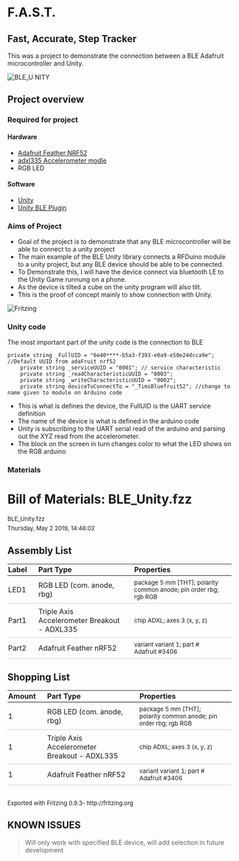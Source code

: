 #  F.A.S.T.
## Fast, Accurate, Step Tracker
This was a project to demonstrate the connection between a BLE Adafruit microcontroller and Unity.

![BLE_U
NITY](images/300pwr.gif)

## Project overview
### Required for project 
#### Hardware
- [Adafruit Feather NRF52](https://learn.adafruit.com/bluefruit-nrf52-feather-learning-guide?view=all)
-  [adxl335 Accelerometer modle](https://www.sparkfun.com/datasheets/Components/SMD/adxl335.pdf)
- RGB LED
#### Software
- [Unity](https://store.unity.com/download) 
- [Unity BLE Plugin](https://assetstore.unity.com/packages/tools/network/bluetooth-le-for-ios-tvos-and-android-26661)

### Aims of Project
- Goal of the project is to demonstrate that any BLE microcontroller will be able to connect to a unity project
- The main example of the BLE Unity library connects a RFDuino module to a unity project, but any BLE device should be able to be connected.
- To Demonstrate this, I will have the device connect via bluetooth LE to the Unity Game runnung on a phone.
- As the device is tilted a cube on the unity program will also tilt.  
- This is the proof of concept mainly to show connection with Unity.

![Fritzing](images/BLE_unity_bb.png "Fritzing")

### Unity code
The most important part of the unity code is the connection to BLE
```
private string _FullUID = "6e40****-b5a3-f393-e0a9-e50e24dcca9e"; //Default UUID from adaFruit nrf52
    private string _serviceUUID = "0001"; // service characteristic
    private string _readCharacteristicUUID = "0003"; 
    private string _writeCharacteristicUUID = "0002";
    private string deviceToConnectTo = "_TimsBluefruit52"; //change to name given to module on Arduino code

```
- This is what is defines the device, the FullUID is the UART service definition
- The name of the device is what is defined in the arduino code
- Unity is subscribing to the UART serial read of the arduino and parsing out the XYZ read from the accelerometer.
- The block on the screen in turn changes color to what the LED shows on the RGB arduino

### Materials
<!DOCTYPE html PUBLIC "-//W3C//DTD XHTML 1.0 Transitional//EN" "http://www.w3.org/TR/xhtml1/DTD/xhtml1-transitional.dtd">
<html xmlns="http://www.w3.org/1999/xhtml">
<head>
<meta http-equiv="Content-Type" content="text/html; charset=utf-8" />
<title>Fritzing Bill of Materials</title>
<style type="text/css">
.meta {
	font-size: small;
	margin: 0.4em 0;
}
table {
	border-collapse: collapse;
}
th {
	font-weight: bold;
	text-align: left;
	border-bottom: 1px solid black;
	padding: 0.1em 1.5em 0.2em 0.1em;
}
td {
	border-bottom: 1px solid #CCC;
	padding: 0.5em 1.5em 0.5em 0.1em;
}
.props {
	font-size: smaller;
}
</style>
</head>

<body>
<h1>Bill of Materials: BLE_Unity.fzz</h1>
<p class="meta">BLE_Unity.fzz</p>
<p class="meta">Thursday, May 2 2019, 14:46:02</p>

<h2>Assembly List</h2>
<table>

  <thead>
   <tr>
    <th>Label</th>
    <th>Part Type</th>
    <th>Properties</th>
    </tr>
  </thead>
  <tbody>
  <tr>
    <td>LED1</td>
    <td>RGB LED (com. anode, rbg)</td>
    <td class="props">package 5 mm [THT]; polarity common anode; pin order rbg; rgb RGB</td>
</tr><tr>
    <td>Part1</td>
    <td>Triple Axis Accelerometer Breakout - ADXL335</td>
    <td class="props">chip ADXL; axes 3 (x, y, z)</td>
</tr><tr>
    <td>Part2</td>
    <td>Adafruit Feather nRF52</td>
    <td class="props">variant variant 1; part # Adafruit #3406</td>
</tr>
  </tbody>
</table>
<h2>Shopping List</h2>
<table>
  <thead>
	<tr>
    <th>Amount</th>
    <th>Part Type</th>
    <th>Properties</th>
    </tr>
  </thead>
  <tbody>
<tr>
    <td>1</td>
    <td>RGB LED (com. anode, rbg)</td>
    <td class="props">package 5 mm [THT]; polarity common anode; pin order rbg; rgb RGB</td>
</tr><tr>
    <td>1</td>
    <td>Triple Axis Accelerometer Breakout - ADXL335</td>
    <td class="props">chip ADXL; axes 3 (x, y, z)</td>
</tr><tr>
    <td>1</td>
    <td>Adafruit Feather nRF52</td>
    <td class="props">variant variant 1; part # Adafruit #3406</td>
</tr>
  </tbody>
</table>
<p class="meta"><br/>Exported with Fritzing 0.9.3- http://fritzing.org</p>
</body>
</html>

## KNOWN ISSUES
> Will only work with specified BLE device, will add selection in future development
